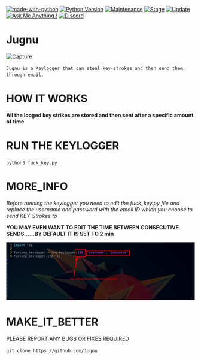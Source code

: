 [![made-with-python](https://img.shields.io/badge/Made%20with-Python-1f425f.svg)](https://www.python.org/)
[![Python Version](https://img.shields.io/badge/python-3.6+-green)](https://www.python.org)
[![Maintenance](https://img.shields.io/badge/Maintained%3F-yes-green.svg)](https://github.com/SxNade)
[![Stage](https://img.shields.io/badge/Release-Stable-brightgreen.svg)](https://github.com/SxNade/Thor)
[![Update](https://img.shields.io/badge/updated-today-brightgreen)](https://github.com/SxNade/Thor/commits/main)
[![Ask Me Anything !](https://img.shields.io/badge/Ask%20me-anything-1abc9c.svg)](https://github.com/SxNade)
[![Discord](https://img.shields.io/discord/591914197219016707.svg?label=&logo=discord&logoColor=ffffff&color=7389D8&labelColor=6A7EC2)](https://github.com/SxNade)

# Jugnu

![Capture](https://image.flaticon.com/icons/png/512/869/869316.png)

`Jugnu is a Keylogger that can steal key-strokes and then send them through email.`

# HOW IT WORKS

**All the looged key strikes are stored and then sent after a specific amount of time**

# RUN THE KEYLOGGER

`python3 fuck_key.py`

# MORE_INFO

*Before running the keylogger you need to edit the fuck_key.py file and replace the username and password with the email ID which you choose to send KEY-Strokes to*

**YOU MAY EVEN WANT TO EDIT THE TIME BETWEEN CONSECUTIVE SENDS......BY DEFAULT IT IS SET TO 2 min**

![Capture](https://raw.githubusercontent.com/SxNade/Jugnu/main/s.png)

# MAKE_IT_BETTER

PLEASE REPORT ANY BUGS OR FIXES REQUIRED

`git clone https://github.com/Jugnu`
